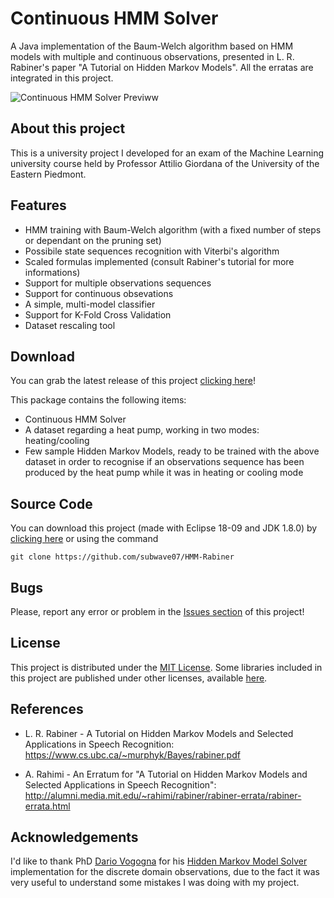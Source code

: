# Continuous HMM Solver
A Java implementation of the Baum-Welch algorithm based on HMM models with multiple and continuous observations, presented in L. R. Rabiner's paper "A Tutorial on Hidden Markov Models". All the erratas are integrated in this project.

![Continuous HMM Solver Previww](https://raw.githubusercontent.com/subwave07/HMM-Rabiner/masterv1/README.md_images/logo.jpg)

## About this project
This is a university project I developed for an exam of the Machine Learning university course held by Professor Attilio Giordana
of the University of the Eastern Piedmont.

## Features
*	HMM training with Baum-Welch algorithm (with a fixed number of steps or dependant on the pruning set)
*	Possibile state sequences recognition with Viterbi's algorithm
*	Scaled formulas implemented (consult Rabiner's tutorial for more informations)
*	Support for multiple observations sequences
*	Support for continuous obsevations
*	A simple, multi-model classifier
*	Support for K-Fold Cross Validation
*	Dataset rescaling tool

## Download
You can grab the latest release of this project [clicking here](https://github.com/subwave07/HMM-Rabiner/releases)!

This package contains the following items:
* Continuous HMM Solver
* A dataset regarding a heat pump, working in two modes: heating/cooling
* Few sample Hidden Markov Models, ready to be trained with the above dataset in order to recognise if an observations sequence
has been produced by the heat pump while it was in heating or cooling mode

## Source Code
You can download this project (made with Eclipse 18-09 and JDK 1.8.0) by [clicking here](https://github.com/subwave07/HMM-Rabiner/archive/masterv1.zip) or using the command

```git clone https://github.com/subwave07/HMM-Rabiner```

## Bugs
Please, report any error or problem in the [Issues section](https://github.com/subwave07/HMM-Rabiner/issues) of this project!

## License
This project is distributed under the [MIT License](https://github.com/subwave07/HMM-Rabiner/blob/masterv1/LICENSE).
Some libraries included in this project are published under other licenses, available [here](https://github.com/subwave07/HMM-Rabiner/tree/masterv1/lib/doc).

## References
* L. R. Rabiner - A Tutorial on Hidden Markov Models and Selected Applications in Speech Recognition: 
https://www.cs.ubc.ca/~murphyk/Bayes/rabiner.pdf

* A. Rahimi - An Erratum for "A Tutorial on Hidden Markov Models and Selected Applications in Speech Recognition": 
http://alumni.media.mit.edu/~rahimi/rabiner/rabiner-errata/rabiner-errata.html

## Acknowledgements
I'd like to thank PhD [Dario Vogogna](https://github.com/akyrey) for his [Hidden Markov Model Solver](https://github.com/akyrey/HiddenMarkovModel_Solver)
implementation for the discrete domain observations, due to the fact it was very useful to understand some mistakes I was doing with my project.
